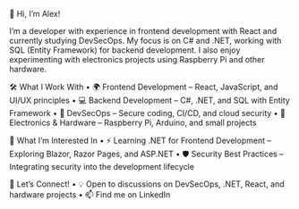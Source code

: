 👋 Hi, I’m Alex!

I’m a developer with experience in frontend development with React and currently studying DevSecOps. My focus is on C# and .NET, working with SQL (Entity Framework) for backend development. I also enjoy experimenting with electronics projects using Raspberry Pi and other hardware.

🛠️ What I Work With
	•	🌍 Frontend Development – React, JavaScript, and UI/UX principles
	•	💻 Backend Development – C#, .NET, and SQL with Entity Framework
	•	🔐 DevSecOps – Secure coding, CI/CD, and cloud security
	•	🔌 Electronics & Hardware – Raspberry Pi, Arduino, and small projects

🚀 What I’m Interested In
	•	⚡ Learning .NET for Frontend Development – Exploring Blazor, Razor Pages, and ASP.NET
	•	🛡️ Security Best Practices – Integrating security into the development lifecycle

🤝 Let’s Connect!
	•	💡 Open to discussions on DevSecOps, .NET, React, and hardware projects
	•	📫 Find me on LinkedIn
